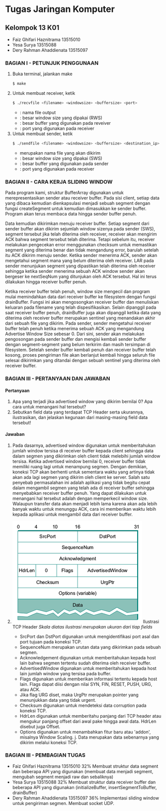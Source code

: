 # Tugas Jaringan Komputer
## Kelompok 13 K01

 - Faiz Ghifari Haznitrama  13515010
 - Yesa Surya               13515088
 - Dery Rahman Ahaddienata  13515097

### BAGIAN I - PETUNJUK PENGGUNAAN
1. Buka terminal, jalankan make
    ```sh
    $ make
    ```
2. Untuk membuat receiver, ketik
    ```sh
    $ ./recvfile <filename> <windowsize> <buffersize> <port>
    ```
    - <filename> : nama file output
    - <windowsize> : besar window size yang dipakai (RWS)
    - <buffersize> : besar buffer yang digunakan pada reveiver
    - <port> : port yang digunakan pada receiver
3. Untuk membuat sender, ketik
    ```sh
    $ ./sendfile <filename> <windowsize> <buffersize> <destination_ip> <destination_port>
    ```
    - <filename> merupakan nama file yang akan dikirim
    - <windowsize> : besar window size yang dipakai (SWS)
    - <buffersize> : besar buffer yang digunakan pada sender
    - <port> : port yang digunakan pada receiver

### BAGIAN II - CARA KERJA SLIDING WINDOW
Pada program kami, struktur BufferArray digunakan untuk merepresentasikan sender atau receiver buffer. Pada sisi client, setiap data yang dibaca kemudian dienkapsulasi menjadi sebuah segment dengan fungsi createSegment untuk kemudian dimasukkan ke sender buffer. Program akan terus membaca data hingga sender buffer penuh.

Data kemudian dikirimkan menuju receiver buffer. Setiap segment dari sender buffer akan dikirim sejumlah window sizenya pada sender (SWS), segment tersebut jika telah diterima oleh receiver, receiver akan mengirim ACK bahwa segment tersebut telah diterima. Tetapi sebelum itu, receiver melakukan pengecekan error menggunakan checksum untuk memastikan segment yang diterima benar dan tidak mengandung error, barulah setelah itu ACK dikirim menuju sender. Ketika sender menerima ACK, sender akan mengetahui segment mana yang belum diterima oleh receiver. LAR pada sender menunjukan segment yang dipastikan telah diterima oleh receiver sehingga ketika sender menerima sebuah ACK window sender akan bergeser ke nextSeqNum yang ditunjukan oleh ACK tersebut. Hal ini terus dilakukan hingga receiver buffer penuh.

Ketika receiver buffer telah penuh, window size mengecil dan program mulai memindahkan data dari receiver buffer ke filesystem dengan fungsi drainBuffer. Fungsi ini akan mengosongkan receiver buffer dan menuliskan keluaran pada filename yang telah dispesifikasikan. Selain dipanggil pada saat receiver buffer penuh, drainBuffer juga akan dipanggil ketika data yang diterima oleh receiver buffer merupakan sentinel yang menandakan akhir dari sebuah file yang dikirim. Pada sender, sender mengetahui receiver buffer telah penuh ketika menerima sebuah ACK yang mengandung Advertise Window Size sebesar 0. Dari sini, sender akan melakukan pengosongan pada sender buffer dan mengisi kembali sender buffer dengan segment-segment yang belum terkirim dan masih tersimpan di filesystem. Setelah sender buffer kembali penuh dan receiver buffer telah kosong, proses pengiriman file akan berlanjut kembali hingga seluruh file selesai dikirimkan yang ditandai dengan sebuah sentinel yang diterima oleh receiver buffer.

### BAGIAN III - PERTANYAAN DAN JAWABAN
#### Pertanyaan
1. Apa yang terjadi jika advertised window yang dikirim bernilai 0? Apa cara untuk menangani hal tersebut?
2. Sebutkan field data yang terdapat TCP Header serta ukurannya, ilustrasikan, dan jelaskan kegunaan dari masing-masing field data tersebut!
#### Jawaban
1. Pada dasarnya, advertised window digunakan untuk memberitahukan jumlah window tersisa di receiver buffer kepada client sehingga data dalam segmen yang dikirimkan oleh client tidak melebihi jumlah window tersisa. Ketika advertised window bernilai 0, receiver buffer tidak memiliki ruang lagi untuk menampung segmen. Dengan demikian, koneksi TCP akan berhenti untuk sementara waktu yang artinya tidak akan ada lagi segmen yang dikirim oleh client ke server.
Salah satu penyebab permasalahan ini adalah aplikasi yang tidak begitu cepat dalam mengambil segmen yang telah ada di receiver buffer sehingga menyebabkan receiver buffer penuh. Yang dapat dilakukan untuk menangani hal tersebut adalah dengan memperkecil window size. Walaupun transfer data akan menjadi lebih lama karena akan ada lebih banyak waktu untuk menunggu ACK, cara ini memberikan waktu lebih kepada aplikasi untuk mengambil data dari receiver buffer.

2. ![alt text](tcp.png)
Ilustrasi TCP Header
*Skala diatas ilustrasi merupakan ukuran dari tiap fields*
    - SrcPort dan DstPort digunakan untuk mengidentifikasi port asal dan port tujuan pada koneksi TCP.
    - SequenceNum merupakan urutan data yang dikirimkan pada sebuah segmen.
    - Acknowledgement digunakan untuk memberitahukan kepada host lain bahwa segmen tertentu sudah diterima oleh receiver buffer.
    - AdvertisedWindow digunakan untuk memberitahukan kepada host lain jumlah window yang tersisa pada buffer.
    - Flags digunakan untuk memberikan informasi tertentu kepada host lain. Flags dapat diisi dengan nilai SYN, FIN, RESET, PUSH, URG, atau ACK.
    - Jika flag URG diset, maka UrgPtr merupakan pointer yang menunjukkan data yang tidak urgent.
    - Checksum digunakan untuk mendeteksi data corruption pada koneksi TCP.
    - HdrLen digunakan untuk memberitahu panjang dari TCP header atau mengukur panjang offset dari awal pake hingga awal data. HdrLen disebut juga Offset.
    - Options digunakan untuk menambahkan fitur baru atau 'addon', misalnya Window Scaling.
j. Data merupakan data sebenarnya yang dikirim melalui koneksi TCP.

### BAGIAN III - PEMBAGIAN TUGAS
- Faiz Ghifari Haznitrama 13515010   32%
Membuat struktur data segment dan beberapa API yang digunakan (membuat data menjadi segment, mengubah segment menjadi raw dan sebaliknya)
- Yesa Surya 13515088 32%
Membuat struktur data receiver buffer dan beberapa API yang digunakan (initializeBuffer, insertSegmentToBuffer, drainBuffer)
- Dery Rahman Ahaddienata 13515097 36%
Implementasi sliding window untuk pengiriman segmen. Membuat socket UDP.